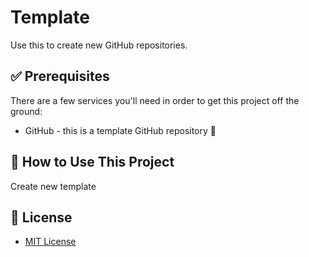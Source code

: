 # Template 

Use this to create new GitHub repositories.

## :white_check_mark: Prerequisites

There are a few services you'll need in order to get this project off the ground:

* GitHub - this is a template GitHub repository :shrug:

## :blue_book: How to Use This Project

Create new template

## :pushpin: License

* [MIT License](LICENSE)
